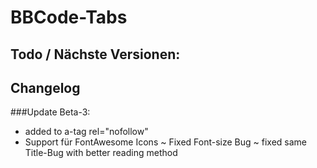 BBCode-Tabs
===========

Todo / Nächste Versionen:
------------------------


Changelog
---------
###Update Beta-3: 
+ added to a-tag rel="nofollow"
+ Support für FontAwesome Icons
~ Fixed Font-size Bug
~ fixed same Title-Bug with better reading method


